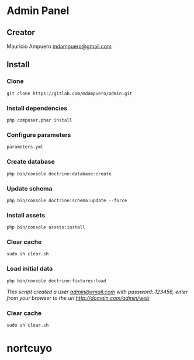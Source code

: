 # Admin Panel
## Creator
Mauricio Ampuero <mdampuero@gmail.com>
## Install
### Clone
```
git clone https://gitlab.com/mdampuero/admin.git
```
### Install dependencies
```
php composer.phar install
```
### Configure parameters
```
parameters.yml
```
### Create database
```
php bin/console doctrine:database:create
```
### Update schema
```
php bin/console doctrine:schema:update --force
```
### Install assets
```
php bin/console assets:install
```
### Clear cache
```
sudo sh clear.sh
```
### Load initial data
```
php bin/console doctrine:fixtures:load
```
_This script created a user admin@email.com with password: 123456, enter from your browser to the url http://domain.com/admin/web_
### Clear cache
```
sudo sh clear.sh
```
# nortcuyo
